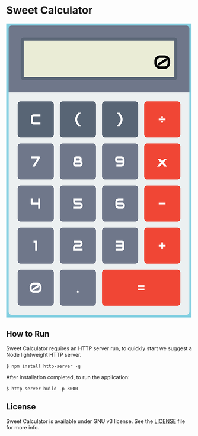 # Sweet Calculator

![sweet calculator](https://raw.githubusercontent.com/johnnymaikeo/sweet.calculator/master/sweet.calculator.png)

## How to Run

Sweet Calculator requires an HTTP server run, to quickly start we suggest a Node lightweight HTTP server.

```shell
$ npm install http-server -g
```

After installation completed, to run the application:
```shell
$ http-server build -p 3000
```

## License
Sweet Calculator is available under GNU v3 license. See the [LICENSE](https://github.com/johnnymaikeo/sweet.calculator/blob/master/LICENSE.txt) file for more info.
